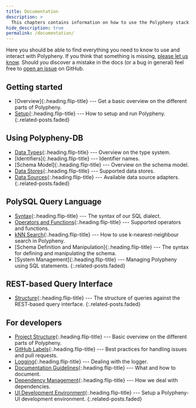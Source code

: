 ```yaml
---
title: Documentation
description: >
  This chapters contains information on how to use the Polypheny stack.
hide_description: true
permalink: /documentation/
---
```


Here you should be able to find everything you need to know to use and interact with Polypheny. If you think that something is missing, [please let us know](https://github.com/polypheny/Website/issues). Should you discover a mistake in the docs (or a bug in general) feel free to [open an issue](https://github.com/polypheny/Website/issues) on GitHub.


## Getting started
* [Overview]{:.heading.flip-title} --- Get a basic overview on the different parts of Polypheny.
* [Setup]{:.heading.flip-title} --- How to setup and run Polypheny.
{:.related-posts.faded}


## Using Polypheny-DB
* [Data Types]{:.heading.flip-title} --- Overview on the type system.
* [Identifiers]{:.heading.flip-title} --- Identifier names.
* [Schema Model]{:.heading.flip-title} --- Overview on the schema model.
* [Data Stores]{:.heading.flip-title} --- Supported data stores.
* [Data Sources]{:.heading.flip-title} --- Available data source adapters.
{:.related-posts.faded}


## PolySQL Query Language
* [Syntax]{:.heading.flip-title} --- The syntax of our SQL dialect.
* [Operators and Functions]{:.heading.flip-title} --- Supported operators and functions.
* [kNN Search]{:.heading.flip-title} --- How to use k-nearest-neighbour search in Polypheny.
* [Schema Definition and Manipulation]{:.heading.flip-title} --- The syntax for defining and manipulating the schema.
* [System Management]{:.heading.flip-title} --- Managing Polypheny using SQL statements.
{:.related-posts.faded}


## REST-based Query Interface
* [Structure]{:.heading.flip-title} --- The structure of queries against the REST-based query interface.
{:.related-posts.faded}


## For developers
* [Project Structure]{:.heading.flip-title} --- Basic overview on the different parts of Polypheny.
* [GitHub Labels]{:.heading.flip-title} --- Best practices for handling issues and pull requests.
* [Logging]{:.heading.flip-title} --- Dealing with the logger.
* [Documentation Guidelines]{:.heading.flip-title} --- What and how to document.
* [Dependency Management]{:.heading.flip-title} --- How we deal with dependencies.
* [UI Development Environment]{:.heading.flip-title} --- Setup a Polypheny-UI development environment.
{:.related-posts.faded}


[Setup]: Setup.md

[Data Types]: Types.md
[Data Stores]: Stores/README.md
[Data Sources]: Sources/README.md

[Syntax]: PolySQL/Syntax.md
[Operators and Functions]: PolySQL/Operators.md
[kNN Search]: PolySQL/KNN.md


[Structure]: REST/Structure.md


[Project Structure]: ProjectStructure.md
[GitHub Labels]: Labels.md
[Logging]: Logging.md
[Documentation Guidelines]: Documentation.md
[Dependency Management]: Dependencies.md
[UI Development Environment]: UI-Dev-Env.md

